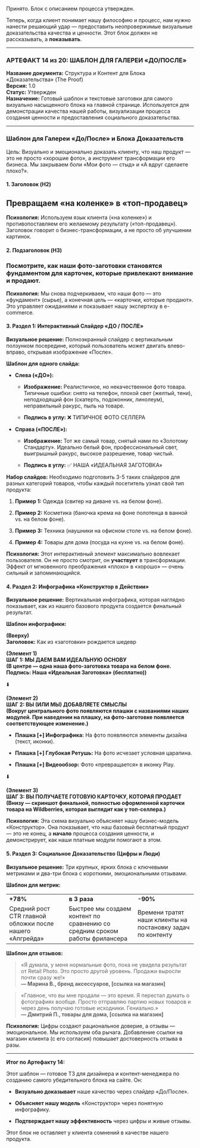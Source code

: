 Принято. Блок с описанием процесса утвержден.

Теперь, когда клиент понимает нашу философию и процесс, нам нужно нанести решающий удар — предоставить неопровержимые визуальные доказательства качества и ценности. Этот блок должен не рассказывать, а **показывать**.

---

### **АРТЕФАКТ 14 из 20: ШАБЛОН ДЛЯ ГАЛЕРЕИ «ДО/ПОСЛЕ»**

**Название документа:** Структура и Контент для Блока «Доказательства» (The Proof)  
**Версия:** 1.0  
**Статус:** Утвержден  
**Назначение:** Готовый шаблон и текстовые заготовки для самого визуально насыщенного блока на главной странице. Используется для демонстрации качества нашей работы, визуализации процесса создания ценности и предоставления социального доказательства.

---

### **Шаблон для Галереи «До/После» и Блока Доказательств**

Цель: Визуально и эмоционально доказать клиенту, что наш продукт — это не просто «хорошие фото», а инструмент трансформации его бизнеса. Мы закрываем боли «Мои фото — стыд» и «А вдруг сделаете плохо?».

#### **1. Заголовок (H2)**

## **Превращаем «на коленке» в «топ-продавец»**

**Психология:** Используем язык клиента («на коленке») и противопоставляем его желаемому результату («топ-продавец»). Заголовок говорит о бизнес-трансформации, а не просто об улучшении картинок.

#### **2. Подзаголовок (H3)**

### Посмотрите, как наши фото-заготовки становятся фундаментом для карточек, которые привлекают внимание и продают.

**Психология:** Мы снова подчеркиваем, что наши фото — это «фундамент» (сырье), а конечная цель — «карточки, которые продают». Это управляет ожиданиями и показывает нашу экспертизу в e-commerce.

#### **3. Раздел 1: Интерактивный Слайдер «ДО / ПОСЛЕ»**

**Визуальное решение:** Полноэкранный слайдер с вертикальным ползунком посередине, который пользователь может двигать влево-вправо, открывая изображение «После».

**Шаблон для одного слайда:**

- **Слева («ДО»):**
    
    - **Изображение:** Реалистичное, но некачественное фото товара. Типичные ошибки: снято на телефон, плохой свет (желтый, тени), неподходящий фон (скатерть, подоконник, линолеум), неправильный ракурс, пыль на товаре.
        
    - **Подпись в углу:** ❌ ТИПИЧНОЕ ФОТО СЕЛЛЕРА
        
- **Справа («ПОСЛЕ»):**
    
    - **Изображение:** Тот же самый товар, снятый нами по «Золотому Стандарту». Идеально белый фон, профессиональный свет, выигрышный ракурс, высокое разрешение, товар чистый.
        
    - **Подпись в углу:** ✅ НАША «ИДЕАЛЬНАЯ ЗАГОТОВКА»
        

**Набор слайдов:** Необходимо подготовить 3-5 таких слайдеров для разных категорий товаров, чтобы каждый посетитель узнал свой тип продукта:

1. **Пример 1:** Одежда (свитер на диване vs. на белом фоне).
    
2. **Пример 2:** Косметика (баночка крема на фоне полотенца в ванной vs. на белом фоне).
    
3. **Пример 3:** Техника (наушники на офисном столе vs. на белом фоне).
    
4. **Пример 4:** Товары для дома (посуда на кухне vs. на белом фоне).
    

**Психология:** Этот интерактивный элемент максимально вовлекает пользователя. Он не просто смотрит, он **участвует** в трансформации. Эффект от мгновенного преображения «плохо» в «хорошо» — очень сильный и запоминающийся.

#### **4. Раздел 2: Инфографика «Конструктор в Действии»**

**Визуальное решение:** Вертикальная инфографика, которая наглядно показывает, как из нашего базового продукта создается финальный результат.

**Шаблон инфографики:**

**(Вверху)**  
**Заголовок:** Как из «заготовки» рождается шедевр

**(Элемент 1)**  
**ШАГ 1: МЫ ДАЕМ ВАМ ИДЕАЛЬНУЮ ОСНОВУ**  
**(В центре — одна наша фото-заготовка товара на белом фоне. Подпись: Наша «Идеальная Заготовка» (бесплатно))**

⬇️

**(Элемент 2)**  
**ШАГ 2: ВЫ (ИЛИ МЫ) ДОБАВЛЯЕТЕ СМЫСЛЫ**  
**(Вокруг центрального фото появляются плашки с названиями наших модулей. При наведении на плашку, на фото-заготовке появляется соответствующее изменение.)**

- **Плашка [+] Инфографика:** На фото появляются элементы дизайна (текст, иконки).
    
- **Плашка [+] Глубокая Ретушь:** На фото исчезает условная царапина.
    
- **Плашка [+] Видеообзор:** Фото «превращается» в иконку Play.
    

⬇️

**(Элемент 3)**  
**ШАГ 3: ВЫ ПОЛУЧАЕТЕ ГОТОВУЮ КАРТОЧКУ, КОТОРАЯ ПРОДАЕТ**  
**(Внизу — скриншот финальной, полностью оформленной карточки товара на Wildberries, которая выглядит как у топ-селлера.)**

**Психология:** Эта схема визуально объясняет нашу бизнес-модель «Конструктор». Она показывает, что наш базовый бесплатный продукт — это не конец, а **начало** процесса создания ценности, и демонстрирует, как наши платные модули помогают в этом.

#### **5. Раздел 3: Социальное Доказательство (Цифры и Люди)**

**Визуальное решение:** Три крупных, ярких блока с ключевыми метриками и два-три блока с короткими, эмоциональными отзывами.

**Шаблон для метрик:**

|   |   |   |
|---|---|---|
|**+78%**|**в 3 раза**|**-90%**|
|Средний рост CTR главной обложки после нашего «Апгрейда»|Быстрее мы создаем контент по сравнению со средним сроком работы фрилансера|Времени тратят наши клиенты на постановку задач по контенту|

**Шаблон для отзывов:**

> «Я думала, у меня нормальные фото, пока не увидела результат от Retail Photo. Это просто другой уровень. Продажи выросли почти сразу же!»  
> **— Марина В., бренд аксессуаров, [ссылка на магазин]**

> «Главное, что вы мне продали — это время. Я перестал думать о фотографиях вообще. Просто отправляю партию новых товаров и через день получаю готовые исходники. Гениально.»  
> **— Дмитрий П., товары для дома, [ссылка на магазин]**

**Психология:** Цифры создают рациональное доверие, а отзывы — эмоциональное. Мы используем оба рычага. Добавление ссылки на магазин клиента (с его согласия) повышает достоверность отзыва в разы.

---

**Итог по Артефакту 14:**

Этот шаблон — готовое ТЗ для дизайнера и контент-менеджера по созданию самого убедительного блока на сайте. Он:

- **Визуально доказывает** наше качество через слайдер «До/После».
    
- **Объясняет нашу модель** «Конструктор» через понятную инфографику.
    
- **Подтверждает нашу эффективность** через цифры и живые отзывы.
    

Этот блок не оставляет у клиента сомнений в качестве нашего продукта.